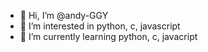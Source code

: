 - 👋 Hi, I’m @andy-GGY
- 👀 I’m interested in python, c, javascript
- 🌱 I’m currently learning python, c, javacript


<!---
andy-GGY/andy-GGY is a ✨ special ✨ repository because its `README.md` (this file) appears on your GitHub profile.
You can click the Preview link to take a look at your changes.
--->
